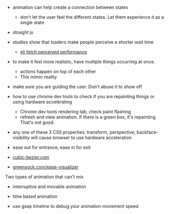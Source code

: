 - animation can help create a connection between states

  - don't let the user feel the different states. Let them experience it as a single state

- straight js
- studies show that loaders make people perceive a shorter wait time

  - [eli fetch perceived performance](https://www.youtube.com/watch?v=USH4iPQ44LQ)

- to make it feel more realistic, have multiple things occurring at once.

  - actions happen on top of each other
  - This mimic reality

- make sure you are guiding the user. Don't abuse it to show off

- how to use chrome dev tools to check if you are repainting things or using hardware accelerating

  - Chrome dev tools rendering tab, check paint flashing
  - refresh and view animation. If there is a green box, it's repainting. That's not good.

- any one of these 3 CSS properties: transform, perspective, backface-visibility will cause browser to use hardware acceleration

- ease out for entrance, ease in for exit
- [cubic-bezier.com](cubic-bezier.com)
- [greensock.com/ease-visualizer](greensock.com/ease-visualizer)

Two types of animation that can't mix

- interruptive and movable animation
- time based animation

- use gsap timeline to debug your animation movement speed
